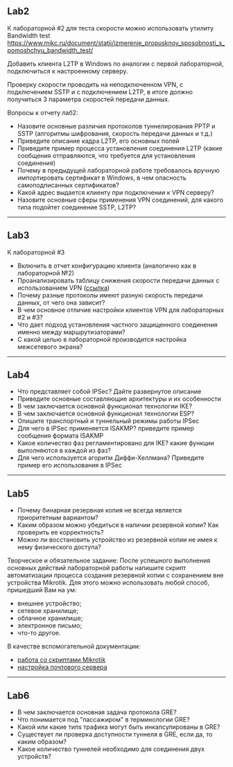<!---

Спойлер к лабам, можно считать за пасхалку)
[https://risovach.ru/upload/2017/06/mem/podorozhnik_147269240_orig_.jpg](http://risovach.ru/upload/2017/06/mem/podorozhnik_147269240_orig_.jpg)

-->
## Lab2

К лабораторной #2 для теста скорости можно использовать утилиту Bandwidth test
https://www.mikc.ru/document/statii/izmerenie_propusknoy_sposobnosti_s_pomoshchyu_bandwidth_test/

Добавить клиента L2TP в Windows по аналогии с первой лабораторной, подключиться к настроенному серверу.

Проверку скорости проводить на неподключенном VPN, с подключением SSTP и с подключением L2TP, в итоге должно получиться 3 параметра скоростей передачи данных.


Вопросы к отчету лаб2:
 - Назовите основные различия протоколов туннелирования PPTP и SSTP (алгоритмы шифрования, скорость передачи данных и т.д.)
 - Приведите описание кадра L2TP, его основных полей
 - Приведите пример процесса установления соединения L2TP (какие сообщения отправляются, что требуется для установления соединения)
 - Почему в предыдущей лабораторной работе требовалось вручную импортировать сертификат в Windows, в чем опасность самоподписанных сертификатов?
 - Какой адрес выдается клиенту при подключении к VPN серверу?
 - Назовите основные сферы применения VPN соединений, для какого типа подойтет соединение SSTP, L2TP?
 
 
 __________________________
 
 ## Lab3
К лабораторной #3

- Включить в отчет конфигурацию клиента (аналогично как в лабораторной №2)
- Проанализировать таблицу снижения скорости передачи данных с использованием VPN ([ссылка](https://mikrotik.wiki/wiki/VPN:%D0%A2%D0%B5%D1%81%D1%82_%D1%81%D0%BA%D0%BE%D1%80%D0%BE%D1%81%D1%82%D0%B8_%D0%BF%D0%B5%D1%80%D0%B5%D0%B4%D0%B0%D1%87%D0%B8_%D0%B4%D0%B0%D0%BD%D0%BD%D1%8B%D1%85_%D0%BF%D1%80%D0%B8_VPN))
- Почему разные протоколы имеют разную скорость передачи данных, от чего она зависит?
- В чем основное отличие настройки клиентов VPN для лабораторных #2 и #3? 
- Что дает подход установления частного защищенного соединения именно между маршрутизаторами?
- С какой целью в лабораторной производится настройка межсетевого экрана?
____________________________

## Lab4

- Что представляет собой IPSec? Дайте развернутое описание
- Приведите основные составляющие архитектуры и их особенности
- В чем заключается основной функционал технологии IKE?
- В чем заключается основной функционал технологии ESP?
- Опишите транспортный и туннельный режимы работы IPSec
- Для чего в IPSec применяется ISAKMP? приведите пример сообщения формата ISAKMP
- Какое количество фаз регламентировано для IKE? какие функции выполняются в каждой из фаз?
- Для чего используется агоритм Диффи-Хеллмана? Приведите пример его использования в IPSec

____________________________

## Lab5

- Почему бинарная резервная копия не всегда является приоритетным вариантом?
- Каким образом можно убедиться в наличии резервной копии? Как проверить ее корректность?
- Можно ли восстановить устройство из резервной копии не имея к нему физического доступа?

Творческое и обязательное задание:
После успешного выполнения основных действий лабораторной работы напишите скрипт автоматизации процесса создания резервной копии с сохранением вне устройства Mikrotik. Для этого можно использовать любой способ, пришедший Вам на ум:
 - внешнее устройство;
 - сетевое хранилище;
 - облачное хранилише;
 - электронное письмо;
 - что-то другое.
 
В качестве вспомогательной документации:
 - [работа со скриптами Mikrotik](https://wiki.mikrotik.com/wiki/Manual:Scripting)
 - [настройка почтового сервера](https://wiki.mikrotik.com/wiki/Manual:Tools/email)
 
 ___________________________
 
 ## Lab6
 
 - В чем заключается основная задача протокола GRE?
 - Что понимается под "пассажиром" в терминологии GRE?
 - Какой или какие типs трафика могут быть инкапсулированы в GRE?
 - Существует ли проверка доступности туннеля в GRE, если да, то каким образом?
 - Какое количество туннелей необходимо для соединения двух устройств?

